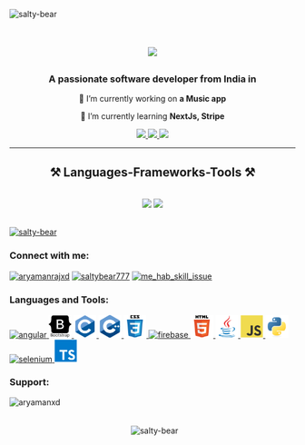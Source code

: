 <p align="left"> <img src="https://komarev.com/ghpvc/?username=salty-bear&label=Profile%20views&color=0e75b6&style=flat" alt="salty-bear" /> </p>
<h1 align="center">
    <img src="https://readme-typing-svg.herokuapp.com/?font=Arial&size=35&center=true&vCenter=true&width=500&height=70&duration=4000&lines=Hi+There!+👋;+I'm+Aryaman+Raj!;" />
</h1>
<h3 align="center">A passionate software developer from India in</h3>


<div align="center">
 
 🔭 I’m currently working on **a Music app**
 
 🌱 I’m currently learning **NextJs, Stripe**


 
 </div>





  <div align="center"> 
  <a href="mailto:contactme.aryaman@gmail.com">
    <img src="https://img.shields.io/badge/Gmail-333333?style=for-the-badge&logo=gmail&logoColor=red" />
  </a>
  <a href="https://linkedin.com/in/aryamanrajxd/" target="_blank">
    <img src="https://img.shields.io/badge/LinkedIn-0077B5?style=for-the-badge&logo=linkedin&logoColor=white" target="_blank" />
  </a>
  <a href="https://saltybearxd.co" target="_blank">
     <img src="https://img.shields.io/badge/Portfolio-FF5722?style=for-the-badge&logo=todoist&logoColor=white" target="_blank" /> <!-- sqlite, safari, google-chrome are other good icon options -->
  </a>
</div>

 <hr/>


 <h2 align="center">⚒️ Languages-Frameworks-Tools ⚒️</h2>
<br/>
<div align="center">
    <img src="https://skillicons.dev/icons?i=angular,selenium,bootstrap,html,css,vscode,github,figma,tailwind,git" />
    <img src="https://skillicons.dev/icons?i=python,javascript,typescript,firebase,c,java,nextjs,mysql,flask" /><br>
</div>
<br/>
 <p align="left"> <a href="https://github.com/ryo-ma/github-profile-trophy"><img src="https://github-profile-trophy.vercel.app/?username=salty-bear" alt="salty-bear" /></a> </p>

<h3 align="left">Connect with me:</h3>
<p align="left">
<a href="https://linkedin.com/in/aryamanrajxd" target="blank"><img align="center" src="https://raw.githubusercontent.com/rahuldkjain/github-profile-readme-generator/master/src/images/icons/Social/linked-in-alt.svg" alt="aryamanrajxd" height="30" width="40" /></a>
<a href="https://www.codechef.com/users/saltybear777" target="blank"><img align="center" src="https://cdn.jsdelivr.net/npm/simple-icons@3.1.0/icons/codechef.svg" alt="saltybear777" height="30" width="40" /></a>
<a href="https://codeforces.com/profile/me_hab_skill_issue" target="blank"><img align="center" src="https://raw.githubusercontent.com/rahuldkjain/github-profile-readme-generator/master/src/images/icons/Social/codeforces.svg" alt="me_hab_skill_issue" height="30" width="40" /></a>
</p>

<h3 align="left">Languages and Tools:</h3>
<p align="left"> <a href="https://angular.io" target="_blank" rel="noreferrer"> <img src="https://angular.io/assets/images/logos/angular/angular.svg" alt="angular" width="40" height="40"/> </a> <a href="https://getbootstrap.com" target="_blank" rel="noreferrer"> <img src="https://raw.githubusercontent.com/devicons/devicon/master/icons/bootstrap/bootstrap-plain-wordmark.svg" alt="bootstrap" width="40" height="40"/> </a> <a href="https://www.cprogramming.com/" target="_blank" rel="noreferrer"> <img src="https://raw.githubusercontent.com/devicons/devicon/master/icons/c/c-original.svg" alt="c" width="40" height="40"/> </a> <a href="https://www.w3schools.com/cpp/" target="_blank" rel="noreferrer"> <img src="https://raw.githubusercontent.com/devicons/devicon/master/icons/cplusplus/cplusplus-original.svg" alt="cplusplus" width="40" height="40"/> </a> <a href="https://www.w3schools.com/css/" target="_blank" rel="noreferrer"> <img src="https://raw.githubusercontent.com/devicons/devicon/master/icons/css3/css3-original-wordmark.svg" alt="css3" width="40" height="40"/> </a> <a href="https://firebase.google.com/" target="_blank" rel="noreferrer"> <img src="https://www.vectorlogo.zone/logos/firebase/firebase-icon.svg" alt="firebase" width="40" height="40"/> </a> <a href="https://www.w3.org/html/" target="_blank" rel="noreferrer"> <img src="https://raw.githubusercontent.com/devicons/devicon/master/icons/html5/html5-original-wordmark.svg" alt="html5" width="40" height="40"/> </a> <a href="https://www.java.com" target="_blank" rel="noreferrer"> <img src="https://raw.githubusercontent.com/devicons/devicon/master/icons/java/java-original.svg" alt="java" width="40" height="40"/> </a> <a href="https://developer.mozilla.org/en-US/docs/Web/JavaScript" target="_blank" rel="noreferrer"> <img src="https://raw.githubusercontent.com/devicons/devicon/master/icons/javascript/javascript-original.svg" alt="javascript" width="40" height="40"/> </a> <a href="https://www.python.org" target="_blank" rel="noreferrer"> <img src="https://raw.githubusercontent.com/devicons/devicon/master/icons/python/python-original.svg" alt="python" width="40" height="40"/> </a> <a href="https://www.selenium.dev" target="_blank" rel="noreferrer"> <img src="https://raw.githubusercontent.com/detain/svg-logos/780f25886640cef088af994181646db2f6b1a3f8/svg/selenium-logo.svg" alt="selenium" width="40" height="40"/> </a> <a href="https://www.typescriptlang.org/" target="_blank" rel="noreferrer"> <img src="https://raw.githubusercontent.com/devicons/devicon/master/icons/typescript/typescript-original.svg" alt="typescript" width="40" height="40"/> </a> </p>

<h3 align="left">Support:</h3>
<p><a href="https://www.buymeacoffee.com/aryamanxd"> <img align="left" src="https://cdn.buymeacoffee.com/buttons/v2/default-yellow.png" height="50" width="210" alt="aryamanxd" /></a></p><br><br>

<p>&nbsp;<img align="center" src="https://github-readme-stats.vercel.app/api?username=salty-bear&show_icons=true&locale=en" alt="salty-bear" /></p>
